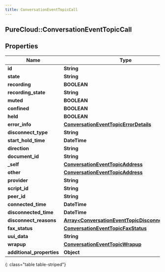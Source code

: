 ```yaml
---
title: ConversationEventTopicCall
---
```

## PureCloud::ConversationEventTopicCall

## Properties

|Name | Type | Description | Notes|
|------------ | ------------- | ------------- | -------------|
| **id** | **String** |  | [optional] |
| **state** | **String** |  | [optional] |
| **recording** | **BOOLEAN** |  | [optional] |
| **recording_state** | **String** |  | [optional] |
| **muted** | **BOOLEAN** |  | [optional] |
| **confined** | **BOOLEAN** |  | [optional] |
| **held** | **BOOLEAN** |  | [optional] |
| **error_info** | [**ConversationEventTopicErrorDetails**](ConversationEventTopicErrorDetails.html) |  | [optional] |
| **disconnect_type** | **String** |  | [optional] |
| **start_hold_time** | **DateTime** |  | [optional] |
| **direction** | **String** |  | [optional] |
| **document_id** | **String** |  | [optional] |
| **_self** | [**ConversationEventTopicAddress**](ConversationEventTopicAddress.html) |  | [optional] |
| **other** | [**ConversationEventTopicAddress**](ConversationEventTopicAddress.html) |  | [optional] |
| **provider** | **String** |  | [optional] |
| **script_id** | **String** |  | [optional] |
| **peer_id** | **String** |  | [optional] |
| **connected_time** | **DateTime** |  | [optional] |
| **disconnected_time** | **DateTime** |  | [optional] |
| **disconnect_reasons** | [**Array&lt;ConversationEventTopicDisconnectReason&gt;**](ConversationEventTopicDisconnectReason.html) |  | [optional] |
| **fax_status** | [**ConversationEventTopicFaxStatus**](ConversationEventTopicFaxStatus.html) |  | [optional] |
| **uui_data** | **String** |  | [optional] |
| **wrapup** | [**ConversationEventTopicWrapup**](ConversationEventTopicWrapup.html) |  | [optional] |
| **additional_properties** | **Object** |  | [optional] |
{: class="table table-striped"}


